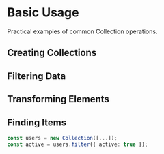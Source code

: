 # Basic Usage

Practical examples of common Collection operations.

## Creating Collections
## Filtering Data
## Transforming Elements
## Finding Items

```typescript
const users = new Collection([...]);
const active = users.filter({ active: true });
```
